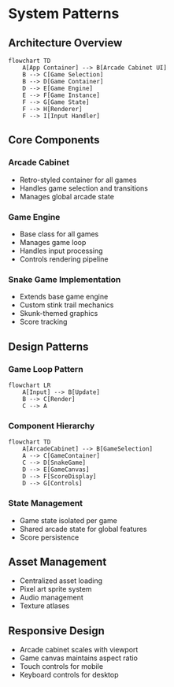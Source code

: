 # System Patterns

## Architecture Overview

```mermaid
flowchart TD
    A[App Container] --> B[Arcade Cabinet UI]
    B --> C[Game Selection]
    B --> D[Game Container]
    D --> E[Game Engine]
    E --> F[Game Instance]
    F --> G[Game State]
    F --> H[Renderer]
    F --> I[Input Handler]
```

## Core Components

### Arcade Cabinet
- Retro-styled container for all games
- Handles game selection and transitions
- Manages global arcade state

### Game Engine
- Base class for all games
- Manages game loop
- Handles input processing
- Controls rendering pipeline

### Snake Game Implementation
- Extends base game engine
- Custom stink trail mechanics
- Skunk-themed graphics
- Score tracking

## Design Patterns

### Game Loop Pattern
```mermaid
flowchart LR
    A[Input] --> B[Update]
    B --> C[Render]
    C --> A
```

### Component Hierarchy
```mermaid
flowchart TD
    A[ArcadeCabinet] --> B[GameSelection]
    A --> C[GameContainer]
    C --> D[SnakeGame]
    D --> E[GameCanvas]
    D --> F[ScoreDisplay]
    D --> G[Controls]
```

### State Management
- Game state isolated per game
- Shared arcade state for global features
- Score persistence

## Asset Management
- Centralized asset loading
- Pixel art sprite system
- Audio management
- Texture atlases

## Responsive Design
- Arcade cabinet scales with viewport
- Game canvas maintains aspect ratio
- Touch controls for mobile
- Keyboard controls for desktop 
